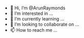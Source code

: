 - 👋 Hi, I’m @ArunRaymonds
- 👀 I’m interested in ...
- 🌱 I’m currently learning ...
- 💞️ I’m looking to collaborate on ...
- 📫 How to reach me ...

<!---
ArunRaymonds/ArunRaymonds is a ✨ special ✨ repository because its `README.md` (this file) appears on your GitHub profile.
You can click the Preview link to take a look at your changes.
--->
